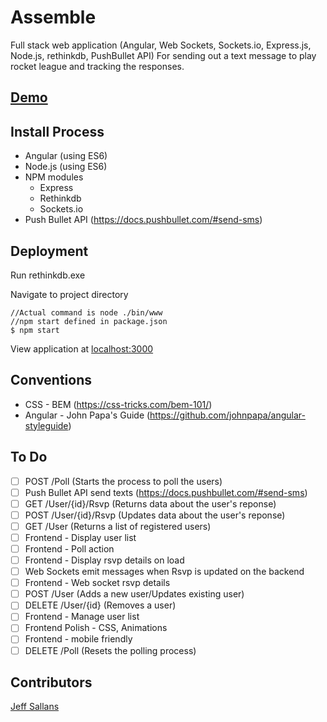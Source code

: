 # Assemble

Full stack web application (Angular, Web Sockets, Sockets.io, Express.js, Node.js, rethinkdb, PushBullet API) For sending out a text message to play rocket league and tracking the responses.

## [Demo](http://assemble.jeffsallans.com)

## Install Process

* Angular (using ES6)
* Node.js (using ES6)
* NPM modules
  * Express
  * Rethinkdb
  * Sockets.io
* Push Bullet API (https://docs.pushbullet.com/#send-sms)

## Deployment

Run rethinkdb.exe

Navigate to project directory
```
//Actual command is node ./bin/www
//npm start defined in package.json
$ npm start
```

View application at [localhost:3000](http://localhost:3000)

## Conventions

* CSS - BEM (https://css-tricks.com/bem-101/)
* Angular - John Papa's Guide (https://github.com/johnpapa/angular-styleguide)

## To Do

- [ ] POST /Poll (Starts the process to poll the users)
- [ ] Push Bullet API send texts (https://docs.pushbullet.com/#send-sms)
- [ ] GET /User/{id}/Rsvp (Returns data about the user's reponse)
- [ ] POST /User/{id}/Rsvp (Updates data about the user's reponse)
- [ ] GET /User (Returns a list of registered users)
- [ ] Frontend - Display user list
- [ ] Frontend - Poll action
- [ ] Frontend - Display rsvp details on load
- [ ] Web Sockets emit messages when Rsvp is updated on the backend
- [ ] Frontend - Web socket rsvp details
- [ ] POST /User (Adds a new user/Updates existing user)
- [ ] DELETE /User/{id} (Removes a user)
- [ ] Frontend - Manage user list
- [ ] Frontend Polish - CSS, Animations
- [ ] Frontend - mobile friendly
- [ ] DELETE /Poll (Resets the polling process)

## Contributors

[Jeff Sallans](https://github.com/JeffSallans)